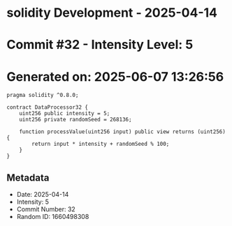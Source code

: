 ﻿# solidity Development - 2025-04-14
# Commit #32 - Intensity Level: 5
# Generated on: 2025-06-07 13:26:56
```solidity
pragma solidity ^0.8.0;

contract DataProcessor32 {
    uint256 public intensity = 5;
    uint256 private randomSeed = 268136;

    function processValue(uint256 input) public view returns (uint256) {
        return input * intensity + randomSeed % 100;
    }
}
```
## Metadata
- Date: 2025-04-14
- Intensity: 5
- Commit Number: 32
- Random ID: 1660498308
